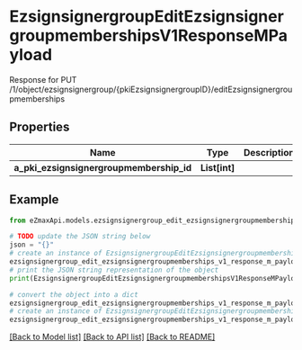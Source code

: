 # EzsignsignergroupEditEzsignsignergroupmembershipsV1ResponseMPayload

Response for PUT /1/object/ezsignsignergroup/{pkiEzsignsignergroupID}/editEzsignsignergroupmemberships

## Properties

Name | Type | Description | Notes
------------ | ------------- | ------------- | -------------
**a_pki_ezsignsignergroupmembership_id** | **List[int]** |  | 

## Example

```python
from eZmaxApi.models.ezsignsignergroup_edit_ezsignsignergroupmemberships_v1_response_m_payload import EzsignsignergroupEditEzsignsignergroupmembershipsV1ResponseMPayload

# TODO update the JSON string below
json = "{}"
# create an instance of EzsignsignergroupEditEzsignsignergroupmembershipsV1ResponseMPayload from a JSON string
ezsignsignergroup_edit_ezsignsignergroupmemberships_v1_response_m_payload_instance = EzsignsignergroupEditEzsignsignergroupmembershipsV1ResponseMPayload.from_json(json)
# print the JSON string representation of the object
print(EzsignsignergroupEditEzsignsignergroupmembershipsV1ResponseMPayload.to_json())

# convert the object into a dict
ezsignsignergroup_edit_ezsignsignergroupmemberships_v1_response_m_payload_dict = ezsignsignergroup_edit_ezsignsignergroupmemberships_v1_response_m_payload_instance.to_dict()
# create an instance of EzsignsignergroupEditEzsignsignergroupmembershipsV1ResponseMPayload from a dict
ezsignsignergroup_edit_ezsignsignergroupmemberships_v1_response_m_payload_from_dict = EzsignsignergroupEditEzsignsignergroupmembershipsV1ResponseMPayload.from_dict(ezsignsignergroup_edit_ezsignsignergroupmemberships_v1_response_m_payload_dict)
```
[[Back to Model list]](../README.md#documentation-for-models) [[Back to API list]](../README.md#documentation-for-api-endpoints) [[Back to README]](../README.md)


